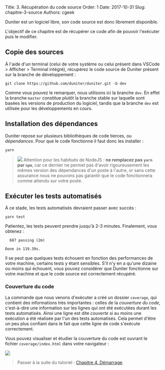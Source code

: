 Title: 3. Récupération du code source
Order: 1
Date: 2017-10-31
Slug: chapitre-3-source
Authors: cgeek

Duniter est un logiciel libre, son code source est donc librement disponible.

L'objectif de ce chapitre est de récupérer ce code afin de pouvoir l'exécuter puis le modifier.

## Copie des sources

À l'aide d'un terminal (celui de votre système ou celui présent dans VSCode > Afficher > Terminal intégré), récupérez le code source de Duniter présent sur la branche de développement :

    git clone https://github.com/duniter/duniter.git -b dev

Comme vous pouvez le remarquer, nous utilisons ici la branche `dev`. En effet la branche `master` constitue plutôt la branche stable sur laquelle sont basées les versions de production du logiciel, tandis que la branche `dev` est utilisée pour les développements en cours.

## Installation des dépendances

Duniter repose sur plusieurs bibliothèques de code tierces, ou *dépendances*. Pour que le code fonctionne il faut donc les installer :

    yarn

> <span class="icon">![](/fr/images/icons/warning.png)</span> Attention pour les habitués de NodeJS : **ne remplacez pas `yarn` par `npm`**, car ce dernier ne permet pas d'avoir rigoureusement les mêmes version des dépendances d'un poste à l'autre, or sans cette assurance nous ne pouvons pas garantir que le code fonctionnera comme attendu sur votre poste.

## Exécuter les tests automatisés

À ce stade, les tests automatisés devraient passer avec succès :

    yarn test

Patientez, les tests peuvent prendre jusqu'à 2-3 minutes. Finalement, vous obtenez :

      687 passing (2m)

    Done in 119.39s.

Il se peut que quelques tests échouent en fonction des performances de votre machine, certains tests y étant sensibles. S'il n'y en a qu'une dizaine ou moins qui échouent, vous pouvez considérer que Duniter fonctionne sur votre machine et que le code source est correctement récupéré.

### Couverture du code

La commande que nous venons d'exécuter a créé un dossier `coverage`, qui contient des informations très importantes : celles de la *couverture du code*, c'est-à-dire une information sur les lignes qui ont été exécutées durant les tests automatisés. Ainsi une ligne est dite *couverte* si au moins une exécution a été réalisée par l'un des tests automatisés. Cela permet d'être un peu plus confiant dans le fait que cette ligne de code s'exécute correctement.

Vous pouvez visualiser et étudier la couverture du code est ouvrant le fichier `coverage/index.html` dans votre navigateur :

![](/fr/images/tuto-dev/coverage.png)

> Passer à la suite du tutoriel : [Chapitre 4. Démarrage](../chapitre-4-demarrage).